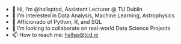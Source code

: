 - 👋 Hi, I’m @hallsptcd, Assistant Lecturer @ TU Dublin
- 👀 I’m interested in Data Analysis, Machine Learning, Astrophysics
- 🌱 Afficionado of Python, R, and SQL
- 💞️ I’m looking to collaborate on real-world Data Science Projects
- 📫 How to reach me: hallsp@tcd.ie

<!---
hallsptcd/hallsptcd is a ✨ special ✨ repository because its `README.md` (this file) appears on your GitHub profile.
You can click the Preview link to take a look at your changes.
--->
